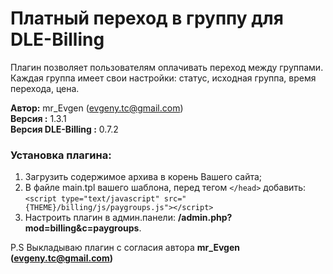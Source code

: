 # Платный переход в группу для DLE-Billing
Плагин позволяет пользователям оплачивать переход между группами. Каждая группа имеет свои настройки: статус, исходная группа, время перехода, цена.

**Автор:** mr_Evgen (evgeny.tc@gmail.com)  
**Версия :** 1.3.1  
**Версия DLE-Billing :** 0.7.2

### **Установка плагина:**
1. Загрузить содержимое архива в корень Вашего сайта;
2. В файле main.tpl вашего шаблона, перед тегом `</head>`  добавить:  
`<script type="text/javascript" src="{THEME}/billing/js/paygroups.js"></script>`
3. Настроить плагин в админ.панели: **/admin.php?mod=billing&c=paygroups**.

P.S Выкладываю плагин с согласия автора **mr_Evgen (evgeny.tc@gmail.com)**
